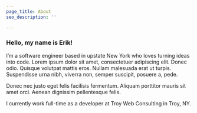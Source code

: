 ```yaml
---
page_title: About
seo_description: ''

---
```

### Hello, my name is Erik!

I’m a software engineer based in upstate New York who loves turning ideas into code. Lorem ipsum dolor sit amet, consectetuer adipiscing elit. Donec odio. Quisque volutpat mattis eros. Nullam malesuada erat ut turpis. Suspendisse urna nibh, viverra non, semper suscipit, posuere a, pede.

Donec nec justo eget felis facilisis fermentum. Aliquam porttitor mauris sit amet orci. Aenean dignissim pellentesque felis.

I currently work full-time as a developer at Troy Web Consulting in Troy, NY.